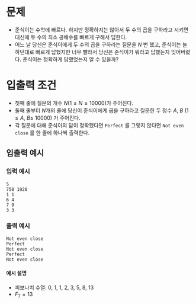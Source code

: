 # 문제
* 준식이는 수학에 빠르다. 하지만 정확하지는 않아서 두 수의 곱을 구하라고 시키면 대신에 두 수의 최소 공배수를 빠르게 구해서 답한다.
* 어느 날 당신은 준식이에게 두 수의 곱을 구하라는 질문을 $N$ 번 했고, 준식이는 늘 하던대로 빠르게 답했지만 너무 빨라서 당신은 준식이가 뭐라고 답했는지 잊어버렸다. 준식이는 정확하게 답했었는지 알 수 있을까?
   
# 입출력 조건
* 첫째 줄에 질문의 개수 $N(1\le N\le 10000)$가 주어진다.
* 둘째 줄부터 $N$개의 줄에 당신이 준식이에게 곱을 구하라고 질문한 두 정수 $A,\ B\ (1\le A,\ B\le \ 10000)$ 가 주어진다.
* 각 질문에 대해 준식이의 답이 정확했다면 `Perfect` 를 그렇지 않다면 `Not even close` 를 한 줄에 하나씩 출력한다.
   
## 입출력 예시
### 입력 예시
```
5
750 1920
1 1
6 4
7 9
3 3
```
### 출력 예시
```
Not even close
Perfect
Not even close
Perfect
Not even close
```
#### 예시 설명
* 피보나치 수열: $0,\ 1,\ 1,\ 2,\ 3,\ 5,\ 8,\ 13$
* $F_7 = 13$
